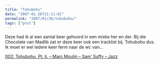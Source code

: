 ```yaml
---
title: "Tohubohu"
date: "2007-01-26T21:11:02"
permalink: "2007/01/26/tohubohu/"
tags: ["post"]
---
```

Deze had ik al een aantal keer gehoord in een mixke her en der. Bij die Chocolate van Madlib zat er deze keer ook een tracklist bij. Tohubohu dus. Ik moet er wel iedere keer ferm naar de wc van…

[002: Tohubohu, Pt. Ii. – Marc Moulin – Sam’ Suffy – Jazz](http://phobos.apple.com/WebObjects/MZStore.woa/wa/viewAlbum?playlistId=49815056&s=143446&i=49815009 "http://phobos.apple.com/WebObjects/MZStore.woa/wa/viewAlbum?playlistId=49815056&s=143446&i=49815009")
